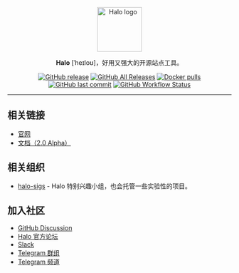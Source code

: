 <p align="center">
    <a href="https://halo.run" target="_blank" rel="noopener noreferrer">
        <img width="100" src="https://halo.run/logo" alt="Halo logo" />
    </a>
</p>

<p align="center"><b>Halo</b> [ˈheɪloʊ]，好用又强大的开源站点工具。</p>

<p align="center">
<a href="https://github.com/halo-dev/halo/releases"><img alt="GitHub release" src="https://img.shields.io/github/release/halo-dev/halo.svg?style=flat-square&include_prereleases" /></a>
<a href="https://github.com/halo-dev/halo/releases"><img alt="GitHub All Releases" src="https://img.shields.io/github/downloads/halo-dev/halo/total.svg?style=flat-square" /></a>
<a href="https://hub.docker.com/r/halohub/halo"><img alt="Docker pulls" src="https://img.shields.io/docker/pulls/halohub/halo?style=flat-square" /></a>
<a href="https://github.com/halo-dev/halo/commits"><img alt="GitHub last commit" src="https://img.shields.io/github/last-commit/halo-dev/halo.svg?style=flat-square" /></a>
<a href="https://github.com/halo-dev/halo/actions"><img alt="GitHub Workflow Status" src="https://img.shields.io/github/workflow/status/halo-dev/halo/Halo%20CI?style=flat-square" /></a>
</p>

------------------------------

## 相关链接

- [官网](https://halo.run)
- [文档（2.0 Alpha）](https://docs.halo.run/2.0.0-SNAPSHOT)

## 相关组织

- [halo-sigs](https://github.com/halo-sigs) - Halo 特别兴趣小组，也会托管一些实验性的项目。

## 加入社区

- [GitHub Discussion](https://github.com/halo-dev/halo/discussions)
- [Halo 官方论坛](https://bbs.halo.run/)
- [Slack](https://join.slack.com/t/halodev/shared_invite/zt-1j5i6vs8w-~oGKFM6R_~cpEO1irk3VVA)
- [Telegram 群组](https://t.me/HaloBlog)
- [Telegram 频道](https://t.me/halo_dev)
